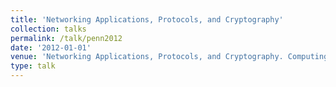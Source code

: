 ```yaml
---
title: 'Networking Applications, Protocols, and Cryptography'
collection: talks
permalink: /talk/penn2012
date: '2012-01-01'
venue: 'Networking Applications, Protocols, and Cryptography. Computing Tapestry Workshop at the University of Pennsylvania. July, 2012'
type: talk
---
```


